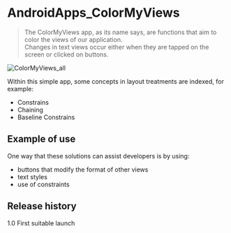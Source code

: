 # AndroidApps_ColorMyViews
> The ColorMyViews app, as its name says, are functions that aim to color the views of our application.<br>
> Changes in text views occur either when they are tapped on the screen or clicked on buttons.

![ColorMyViews_all](https://user-images.githubusercontent.com/32689336/86026058-f4e88e00-b9fc-11ea-9873-26b3c3295c7a.gif)

Within this simple app, some concepts in layout treatments are indexed, for example:

* Constrains
* Chaining
* Baseline Constrains

## Example of use
One way that these solutions can assist developers is by using:
* buttons that modify the format of other views
* text styles
* use of constraints

## Release history
1.0 First suitable launch
